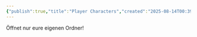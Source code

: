 ```yaml
---
{"publish":true,"title":"Player Characters","created":"2025-08-14T00:39:13.467+02:00","modified":"2025-08-14T00:59:21.869+02:00","cssclasses":""}
---
```


Öffnet nur eure eigenen Ordner!